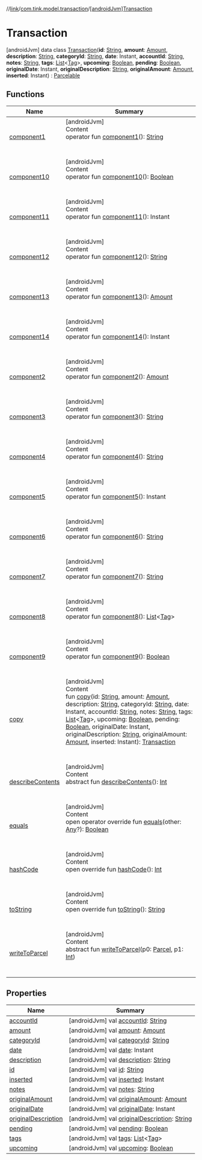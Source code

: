 //[link](../../index.md)/[com.tink.model.transaction](../index.md)/[[androidJvm]Transaction](index.md)



# Transaction  
 [androidJvm] data class [Transaction](index.md)(**id**: [String](https://kotlinlang.org/api/latest/jvm/stdlib/kotlin/-string/index.html), **amount**: [Amount](../../com.tink.model.misc/[android-jvm]-amount/index.md), **description**: [String](https://kotlinlang.org/api/latest/jvm/stdlib/kotlin/-string/index.html), **categoryId**: [String](https://kotlinlang.org/api/latest/jvm/stdlib/kotlin/-string/index.html), **date**: Instant, **accountId**: [String](https://kotlinlang.org/api/latest/jvm/stdlib/kotlin/-string/index.html), **notes**: [String](https://kotlinlang.org/api/latest/jvm/stdlib/kotlin/-string/index.html), **tags**: [List](https://kotlinlang.org/api/latest/jvm/stdlib/kotlin.collections/-list/index.html)<[Tag](../[android-jvm]-tag/index.md)>, **upcoming**: [Boolean](https://kotlinlang.org/api/latest/jvm/stdlib/kotlin/-boolean/index.html), **pending**: [Boolean](https://kotlinlang.org/api/latest/jvm/stdlib/kotlin/-boolean/index.html), **originalDate**: Instant, **originalDescription**: [String](https://kotlinlang.org/api/latest/jvm/stdlib/kotlin/-string/index.html), **originalAmount**: [Amount](../../com.tink.model.misc/[android-jvm]-amount/index.md), **inserted**: Instant) : [Parcelable](https://developer.android.com/reference/kotlin/android/os/Parcelable.html)   


## Functions  
  
|  Name|  Summary| 
|---|---|
| <a name="com.tink.model.transaction/Transaction/component1/#/PointingToDeclaration/"></a>[component1](component1.md)| <a name="com.tink.model.transaction/Transaction/component1/#/PointingToDeclaration/"></a>[androidJvm]  <br>Content  <br>operator fun [component1](component1.md)(): [String](https://kotlinlang.org/api/latest/jvm/stdlib/kotlin/-string/index.html)  <br><br><br>
| <a name="com.tink.model.transaction/Transaction/component10/#/PointingToDeclaration/"></a>[component10](component10.md)| <a name="com.tink.model.transaction/Transaction/component10/#/PointingToDeclaration/"></a>[androidJvm]  <br>Content  <br>operator fun [component10](component10.md)(): [Boolean](https://kotlinlang.org/api/latest/jvm/stdlib/kotlin/-boolean/index.html)  <br><br><br>
| <a name="com.tink.model.transaction/Transaction/component11/#/PointingToDeclaration/"></a>[component11](component11.md)| <a name="com.tink.model.transaction/Transaction/component11/#/PointingToDeclaration/"></a>[androidJvm]  <br>Content  <br>operator fun [component11](component11.md)(): Instant  <br><br><br>
| <a name="com.tink.model.transaction/Transaction/component12/#/PointingToDeclaration/"></a>[component12](component12.md)| <a name="com.tink.model.transaction/Transaction/component12/#/PointingToDeclaration/"></a>[androidJvm]  <br>Content  <br>operator fun [component12](component12.md)(): [String](https://kotlinlang.org/api/latest/jvm/stdlib/kotlin/-string/index.html)  <br><br><br>
| <a name="com.tink.model.transaction/Transaction/component13/#/PointingToDeclaration/"></a>[component13](component13.md)| <a name="com.tink.model.transaction/Transaction/component13/#/PointingToDeclaration/"></a>[androidJvm]  <br>Content  <br>operator fun [component13](component13.md)(): [Amount](../../com.tink.model.misc/[android-jvm]-amount/index.md)  <br><br><br>
| <a name="com.tink.model.transaction/Transaction/component14/#/PointingToDeclaration/"></a>[component14](component14.md)| <a name="com.tink.model.transaction/Transaction/component14/#/PointingToDeclaration/"></a>[androidJvm]  <br>Content  <br>operator fun [component14](component14.md)(): Instant  <br><br><br>
| <a name="com.tink.model.transaction/Transaction/component2/#/PointingToDeclaration/"></a>[component2](component2.md)| <a name="com.tink.model.transaction/Transaction/component2/#/PointingToDeclaration/"></a>[androidJvm]  <br>Content  <br>operator fun [component2](component2.md)(): [Amount](../../com.tink.model.misc/[android-jvm]-amount/index.md)  <br><br><br>
| <a name="com.tink.model.transaction/Transaction/component3/#/PointingToDeclaration/"></a>[component3](component3.md)| <a name="com.tink.model.transaction/Transaction/component3/#/PointingToDeclaration/"></a>[androidJvm]  <br>Content  <br>operator fun [component3](component3.md)(): [String](https://kotlinlang.org/api/latest/jvm/stdlib/kotlin/-string/index.html)  <br><br><br>
| <a name="com.tink.model.transaction/Transaction/component4/#/PointingToDeclaration/"></a>[component4](component4.md)| <a name="com.tink.model.transaction/Transaction/component4/#/PointingToDeclaration/"></a>[androidJvm]  <br>Content  <br>operator fun [component4](component4.md)(): [String](https://kotlinlang.org/api/latest/jvm/stdlib/kotlin/-string/index.html)  <br><br><br>
| <a name="com.tink.model.transaction/Transaction/component5/#/PointingToDeclaration/"></a>[component5](component5.md)| <a name="com.tink.model.transaction/Transaction/component5/#/PointingToDeclaration/"></a>[androidJvm]  <br>Content  <br>operator fun [component5](component5.md)(): Instant  <br><br><br>
| <a name="com.tink.model.transaction/Transaction/component6/#/PointingToDeclaration/"></a>[component6](component6.md)| <a name="com.tink.model.transaction/Transaction/component6/#/PointingToDeclaration/"></a>[androidJvm]  <br>Content  <br>operator fun [component6](component6.md)(): [String](https://kotlinlang.org/api/latest/jvm/stdlib/kotlin/-string/index.html)  <br><br><br>
| <a name="com.tink.model.transaction/Transaction/component7/#/PointingToDeclaration/"></a>[component7](component7.md)| <a name="com.tink.model.transaction/Transaction/component7/#/PointingToDeclaration/"></a>[androidJvm]  <br>Content  <br>operator fun [component7](component7.md)(): [String](https://kotlinlang.org/api/latest/jvm/stdlib/kotlin/-string/index.html)  <br><br><br>
| <a name="com.tink.model.transaction/Transaction/component8/#/PointingToDeclaration/"></a>[component8](component8.md)| <a name="com.tink.model.transaction/Transaction/component8/#/PointingToDeclaration/"></a>[androidJvm]  <br>Content  <br>operator fun [component8](component8.md)(): [List](https://kotlinlang.org/api/latest/jvm/stdlib/kotlin.collections/-list/index.html)<[Tag](../[android-jvm]-tag/index.md)>  <br><br><br>
| <a name="com.tink.model.transaction/Transaction/component9/#/PointingToDeclaration/"></a>[component9](component9.md)| <a name="com.tink.model.transaction/Transaction/component9/#/PointingToDeclaration/"></a>[androidJvm]  <br>Content  <br>operator fun [component9](component9.md)(): [Boolean](https://kotlinlang.org/api/latest/jvm/stdlib/kotlin/-boolean/index.html)  <br><br><br>
| <a name="com.tink.model.transaction/Transaction/copy/#kotlin.String#com.tink.model.misc.Amount#kotlin.String#kotlin.String#org.threeten.bp.Instant#kotlin.String#kotlin.String#kotlin.collections.List[com.tink.model.transaction.Tag]#kotlin.Boolean#kotlin.Boolean#org.threeten.bp.Instant#kotlin.String#com.tink.model.misc.Amount#org.threeten.bp.Instant/PointingToDeclaration/"></a>[copy](copy.md)| <a name="com.tink.model.transaction/Transaction/copy/#kotlin.String#com.tink.model.misc.Amount#kotlin.String#kotlin.String#org.threeten.bp.Instant#kotlin.String#kotlin.String#kotlin.collections.List[com.tink.model.transaction.Tag]#kotlin.Boolean#kotlin.Boolean#org.threeten.bp.Instant#kotlin.String#com.tink.model.misc.Amount#org.threeten.bp.Instant/PointingToDeclaration/"></a>[androidJvm]  <br>Content  <br>fun [copy](copy.md)(id: [String](https://kotlinlang.org/api/latest/jvm/stdlib/kotlin/-string/index.html), amount: [Amount](../../com.tink.model.misc/[android-jvm]-amount/index.md), description: [String](https://kotlinlang.org/api/latest/jvm/stdlib/kotlin/-string/index.html), categoryId: [String](https://kotlinlang.org/api/latest/jvm/stdlib/kotlin/-string/index.html), date: Instant, accountId: [String](https://kotlinlang.org/api/latest/jvm/stdlib/kotlin/-string/index.html), notes: [String](https://kotlinlang.org/api/latest/jvm/stdlib/kotlin/-string/index.html), tags: [List](https://kotlinlang.org/api/latest/jvm/stdlib/kotlin.collections/-list/index.html)<[Tag](../[android-jvm]-tag/index.md)>, upcoming: [Boolean](https://kotlinlang.org/api/latest/jvm/stdlib/kotlin/-boolean/index.html), pending: [Boolean](https://kotlinlang.org/api/latest/jvm/stdlib/kotlin/-boolean/index.html), originalDate: Instant, originalDescription: [String](https://kotlinlang.org/api/latest/jvm/stdlib/kotlin/-string/index.html), originalAmount: [Amount](../../com.tink.model.misc/[android-jvm]-amount/index.md), inserted: Instant): [Transaction](index.md)  <br><br><br>
| <a name="android.os/Parcelable/describeContents/#/PointingToDeclaration/"></a>[describeContents](../../com.tink.service.provider/[android-jvm]-provider-filter/index.md#%5Bandroid.os%2FParcelable%2FdescribeContents%2F%23%2FPointingToDeclaration%2F%5D%2FFunctions%2F1854938400)| <a name="android.os/Parcelable/describeContents/#/PointingToDeclaration/"></a>[androidJvm]  <br>Content  <br>abstract fun [describeContents](../../com.tink.service.provider/[android-jvm]-provider-filter/index.md#%5Bandroid.os%2FParcelable%2FdescribeContents%2F%23%2FPointingToDeclaration%2F%5D%2FFunctions%2F1854938400)(): [Int](https://kotlinlang.org/api/latest/jvm/stdlib/kotlin/-int/index.html)  <br><br><br>
| <a name="kotlin/Any/equals/#kotlin.Any?/PointingToDeclaration/"></a>[equals](../../com.tink.service.user/[android-jvm]-user-profile-service-impl/index.md#%5Bkotlin%2FAny%2Fequals%2F%23kotlin.Any%3F%2FPointingToDeclaration%2F%5D%2FFunctions%2F1854938400)| <a name="kotlin/Any/equals/#kotlin.Any?/PointingToDeclaration/"></a>[androidJvm]  <br>Content  <br>open operator override fun [equals](../../com.tink.service.user/[android-jvm]-user-profile-service-impl/index.md#%5Bkotlin%2FAny%2Fequals%2F%23kotlin.Any%3F%2FPointingToDeclaration%2F%5D%2FFunctions%2F1854938400)(other: [Any](https://kotlinlang.org/api/latest/jvm/stdlib/kotlin/-any/index.html)?): [Boolean](https://kotlinlang.org/api/latest/jvm/stdlib/kotlin/-boolean/index.html)  <br><br><br>
| <a name="kotlin/Any/hashCode/#/PointingToDeclaration/"></a>[hashCode](../../com.tink.service.user/[android-jvm]-user-profile-service-impl/index.md#%5Bkotlin%2FAny%2FhashCode%2F%23%2FPointingToDeclaration%2F%5D%2FFunctions%2F1854938400)| <a name="kotlin/Any/hashCode/#/PointingToDeclaration/"></a>[androidJvm]  <br>Content  <br>open override fun [hashCode](../../com.tink.service.user/[android-jvm]-user-profile-service-impl/index.md#%5Bkotlin%2FAny%2FhashCode%2F%23%2FPointingToDeclaration%2F%5D%2FFunctions%2F1854938400)(): [Int](https://kotlinlang.org/api/latest/jvm/stdlib/kotlin/-int/index.html)  <br><br><br>
| <a name="kotlin/Any/toString/#/PointingToDeclaration/"></a>[toString](../../com.tink.service.user/[android-jvm]-user-profile-service-impl/index.md#%5Bkotlin%2FAny%2FtoString%2F%23%2FPointingToDeclaration%2F%5D%2FFunctions%2F1854938400)| <a name="kotlin/Any/toString/#/PointingToDeclaration/"></a>[androidJvm]  <br>Content  <br>open override fun [toString](../../com.tink.service.user/[android-jvm]-user-profile-service-impl/index.md#%5Bkotlin%2FAny%2FtoString%2F%23%2FPointingToDeclaration%2F%5D%2FFunctions%2F1854938400)(): [String](https://kotlinlang.org/api/latest/jvm/stdlib/kotlin/-string/index.html)  <br><br><br>
| <a name="android.os/Parcelable/writeToParcel/#android.os.Parcel#kotlin.Int/PointingToDeclaration/"></a>[writeToParcel](../../com.tink.service.provider/[android-jvm]-provider-filter/index.md#%5Bandroid.os%2FParcelable%2FwriteToParcel%2F%23android.os.Parcel%23kotlin.Int%2FPointingToDeclaration%2F%5D%2FFunctions%2F1854938400)| <a name="android.os/Parcelable/writeToParcel/#android.os.Parcel#kotlin.Int/PointingToDeclaration/"></a>[androidJvm]  <br>Content  <br>abstract fun [writeToParcel](../../com.tink.service.provider/[android-jvm]-provider-filter/index.md#%5Bandroid.os%2FParcelable%2FwriteToParcel%2F%23android.os.Parcel%23kotlin.Int%2FPointingToDeclaration%2F%5D%2FFunctions%2F1854938400)(p0: [Parcel](https://developer.android.com/reference/kotlin/android/os/Parcel.html), p1: [Int](https://kotlinlang.org/api/latest/jvm/stdlib/kotlin/-int/index.html))  <br><br><br>


## Properties  
  
|  Name|  Summary| 
|---|---|
| <a name="com.tink.model.transaction/Transaction/accountId/#/PointingToDeclaration/"></a>[accountId](account-id.md)| <a name="com.tink.model.transaction/Transaction/accountId/#/PointingToDeclaration/"></a> [androidJvm] val [accountId](account-id.md): [String](https://kotlinlang.org/api/latest/jvm/stdlib/kotlin/-string/index.html)   <br>
| <a name="com.tink.model.transaction/Transaction/amount/#/PointingToDeclaration/"></a>[amount](amount.md)| <a name="com.tink.model.transaction/Transaction/amount/#/PointingToDeclaration/"></a> [androidJvm] val [amount](amount.md): [Amount](../../com.tink.model.misc/[android-jvm]-amount/index.md)   <br>
| <a name="com.tink.model.transaction/Transaction/categoryId/#/PointingToDeclaration/"></a>[categoryId](category-id.md)| <a name="com.tink.model.transaction/Transaction/categoryId/#/PointingToDeclaration/"></a> [androidJvm] val [categoryId](category-id.md): [String](https://kotlinlang.org/api/latest/jvm/stdlib/kotlin/-string/index.html)   <br>
| <a name="com.tink.model.transaction/Transaction/date/#/PointingToDeclaration/"></a>[date](date.md)| <a name="com.tink.model.transaction/Transaction/date/#/PointingToDeclaration/"></a> [androidJvm] val [date](date.md): Instant   <br>
| <a name="com.tink.model.transaction/Transaction/description/#/PointingToDeclaration/"></a>[description](description.md)| <a name="com.tink.model.transaction/Transaction/description/#/PointingToDeclaration/"></a> [androidJvm] val [description](description.md): [String](https://kotlinlang.org/api/latest/jvm/stdlib/kotlin/-string/index.html)   <br>
| <a name="com.tink.model.transaction/Transaction/id/#/PointingToDeclaration/"></a>[id](id.md)| <a name="com.tink.model.transaction/Transaction/id/#/PointingToDeclaration/"></a> [androidJvm] val [id](id.md): [String](https://kotlinlang.org/api/latest/jvm/stdlib/kotlin/-string/index.html)   <br>
| <a name="com.tink.model.transaction/Transaction/inserted/#/PointingToDeclaration/"></a>[inserted](inserted.md)| <a name="com.tink.model.transaction/Transaction/inserted/#/PointingToDeclaration/"></a> [androidJvm] val [inserted](inserted.md): Instant   <br>
| <a name="com.tink.model.transaction/Transaction/notes/#/PointingToDeclaration/"></a>[notes](notes.md)| <a name="com.tink.model.transaction/Transaction/notes/#/PointingToDeclaration/"></a> [androidJvm] val [notes](notes.md): [String](https://kotlinlang.org/api/latest/jvm/stdlib/kotlin/-string/index.html)   <br>
| <a name="com.tink.model.transaction/Transaction/originalAmount/#/PointingToDeclaration/"></a>[originalAmount](original-amount.md)| <a name="com.tink.model.transaction/Transaction/originalAmount/#/PointingToDeclaration/"></a> [androidJvm] val [originalAmount](original-amount.md): [Amount](../../com.tink.model.misc/[android-jvm]-amount/index.md)   <br>
| <a name="com.tink.model.transaction/Transaction/originalDate/#/PointingToDeclaration/"></a>[originalDate](original-date.md)| <a name="com.tink.model.transaction/Transaction/originalDate/#/PointingToDeclaration/"></a> [androidJvm] val [originalDate](original-date.md): Instant   <br>
| <a name="com.tink.model.transaction/Transaction/originalDescription/#/PointingToDeclaration/"></a>[originalDescription](original-description.md)| <a name="com.tink.model.transaction/Transaction/originalDescription/#/PointingToDeclaration/"></a> [androidJvm] val [originalDescription](original-description.md): [String](https://kotlinlang.org/api/latest/jvm/stdlib/kotlin/-string/index.html)   <br>
| <a name="com.tink.model.transaction/Transaction/pending/#/PointingToDeclaration/"></a>[pending](pending.md)| <a name="com.tink.model.transaction/Transaction/pending/#/PointingToDeclaration/"></a> [androidJvm] val [pending](pending.md): [Boolean](https://kotlinlang.org/api/latest/jvm/stdlib/kotlin/-boolean/index.html)   <br>
| <a name="com.tink.model.transaction/Transaction/tags/#/PointingToDeclaration/"></a>[tags](tags.md)| <a name="com.tink.model.transaction/Transaction/tags/#/PointingToDeclaration/"></a> [androidJvm] val [tags](tags.md): [List](https://kotlinlang.org/api/latest/jvm/stdlib/kotlin.collections/-list/index.html)<[Tag](../[android-jvm]-tag/index.md)>   <br>
| <a name="com.tink.model.transaction/Transaction/upcoming/#/PointingToDeclaration/"></a>[upcoming](upcoming.md)| <a name="com.tink.model.transaction/Transaction/upcoming/#/PointingToDeclaration/"></a> [androidJvm] val [upcoming](upcoming.md): [Boolean](https://kotlinlang.org/api/latest/jvm/stdlib/kotlin/-boolean/index.html)   <br>

